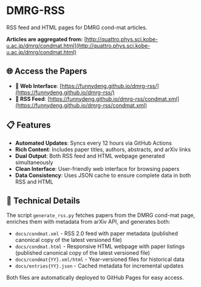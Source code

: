 # DMRG-RSS

RSS feed and HTML pages for DMRG cond-mat articles.

**Articles are aggregated from:** [http://quattro.phys.sci.kobe-u.ac.jp/dmrg/condmat.html](http://quattro.phys.sci.kobe-u.ac.jp/dmrg/condmat.html)

## 🌐 Access the Papers

- **📖 Web Interface**: [https://funnydeng.github.io/dmrg-rss/](https://funnydeng.github.io/dmrg-rss/)
- **📡 RSS Feed**: [https://funnydeng.github.io/dmrg-rss/condmat.xml](https://funnydeng.github.io/dmrg-rss/condmat.xml)

## 📋 Features

- **Automated Updates**: Syncs every 12 hours via GitHub Actions
- **Rich Content**: Includes paper titles, authors, abstracts, and arXiv links
- **Dual Output**: Both RSS feed and HTML webpage generated simultaneously
- **Clean Interface**: User-friendly web interface for browsing papers
- **Data Consistency**: Uses JSON cache to ensure complete data in both RSS and HTML

## 🔧 Technical Details

The script `generate_rss.py` fetches papers from the DMRG cond-mat page, enriches them with metadata from arXiv API, and generates both:
- `docs/condmat.xml` - RSS 2.0 feed with paper metadata (published canonical copy of the latest versioned file)
- `docs/condmat.html` - Responsive HTML webpage with paper listings (published canonical copy of the latest versioned file)
- `docs/condmat{YY}.xml/html` - Year-versioned files for historical data
- `docs/entries{YY}.json` - Cached metadata for incremental updates

Both files are automatically deployed to GitHub Pages for easy access.